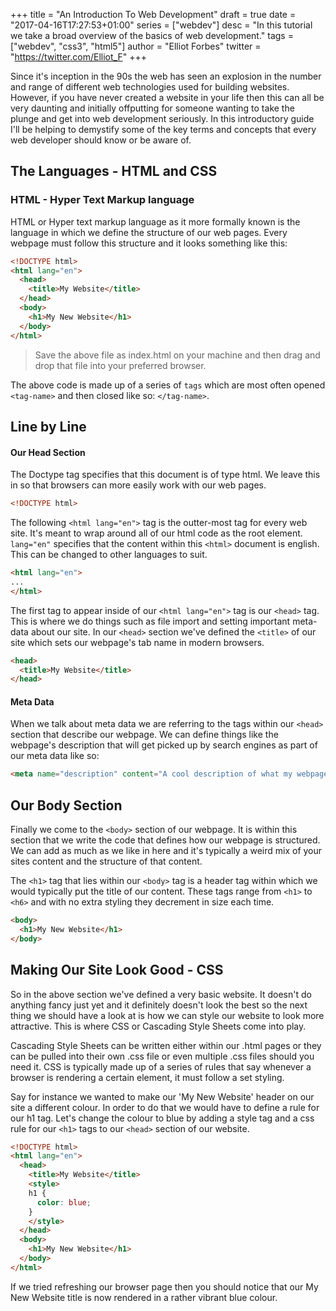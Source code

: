 +++
title = "An Introduction To Web Development"
draft = true
date = "2017-04-16T17:27:53+01:00"
series = ["webdev"]
desc = "In this tutorial we take a broad overview of the basics of web development."
tags = ["webdev", "css3", "html5"]
author = "Elliot Forbes"
twitter = "https://twitter.com/Elliot_F"
+++

Since it's inception in the 90s the web has seen an explosion in the number and range of different web technologies used for building websites. However, if you have never created a website in your life then this can all be very daunting and initially offputting for someone wanting to take the plunge and get into web development seriously. In this introductory guide I'll be helping to demystify some of the key terms and concepts that every web developer should know or be aware of.

## The Languages - HTML and CSS


### HTML - Hyper Text Markup language

HTML or Hyper text markup language as it more formally known is the language in which we define the structure of our web pages. Every webpage must follow this structure and it looks something like this:

~~~html
<!DOCTYPE html>
<html lang="en">
  <head>
    <title>My Website</title>
  </head>
  <body>
    <h1>My New Website</h1>
  </body>
</html>
~~~

> Save the above file as index.html on your machine and then drag and drop that file into your preferred browser. 

The above code is made up of a series of `tags` which are most often opened `<tag-name>` and then closed like so: `</tag-name>`. 

## Line by Line 

#### Our Head Section

The Doctype tag specifies that this document is of type html. We leave this in so that browsers can more easily work with our web pages.

~~~html
<!DOCTYPE html>
~~~

The following `<html lang="en">` tag is the outter-most tag for every web site. It's meant to wrap around all of our html code as the root element. `lang="en"` specifies that the content within this `<html>` document is english. This can be changed to other languages to suit.

~~~html
<html lang="en">
...
</html>
~~~

The first tag to appear inside of our `<html lang="en">` tag is our `<head>` tag. This is where we do things such as file import and setting important meta-data about our site. In our `<head>` section we've  defined the `<title>` of our site which sets our webpage's tab name in modern browsers. 

~~~html
<head>
  <title>My Website</title>
</head>
~~~

#### Meta Data

When we talk about meta data we are referring to the tags within our `<head>` section that describe our webpage. We can define things like the webpage's description that will get picked up by search engines as part of our meta data like so:

~~~html
<meta name="description" content="A cool description of what my webpage contains">
~~~

## Our Body Section

Finally we come to the `<body>` section of our webpage. It is within this section that we write the code that defines how our webpage is structured. We can add as much as we like in here and it's typically a weird mix of your sites content and the structure of that content. 

The `<h1>` tag that lies within our `<body>` tag is a header tag within which we would typically put the title of our content. These tags range from `<h1>` to `<h6>` and with no extra styling they decrement in size each time.

~~~html
<body>
  <h1>My New Website</h1>
</body>
~~~

## Making Our Site Look Good - CSS

So in the above section we've defined a very basic website. It doesn't do anything fancy just yet and it definitely doesn't look the best so the next thing we should have a look at is how we can style our website to look more attractive. This is where CSS or Cascading Style Sheets come into play. 

Cascading Style Sheets can be written either within our .html pages or they can be pulled into their own .css file or even multiple .css files should you need it. CSS is typically made up of a series of rules that say whenever a browser is rendering a certain element, it must follow a set styling. 

Say for instance we wanted to make our 'My New Website' header on our site a different colour. In order to do that we would have to define a rule for our h1 tag. Let's change the colour to blue by adding a style tag and a css rule for our `<h1>` tags to our `<head>` section of our website. 

~~~html
<!DOCTYPE html>
<html lang="en">
  <head>
    <title>My Website</title>
    <style>
    h1 {
      color: blue;
    }
    </style>
  </head>
  <body>
    <h1>My New Website</h1>
  </body>
</html>
~~~

If we tried refreshing our browser page then you should notice that our My New Website title is now rendered in a rather vibrant blue colour. 